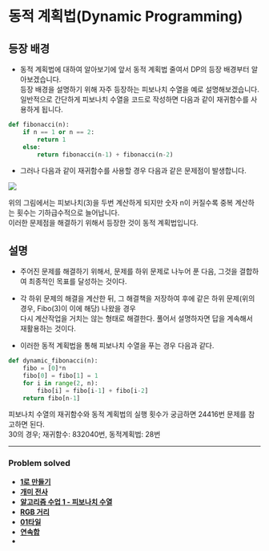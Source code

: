 # 동적 계획법(Dynamic Programming)

## 등장 배경

- 동적 계획법에 대하여 알아보기에 앞서 동적 계획법 줄여서 DP의 등장 배경부터 알아보겠습니다.  
  등장 배경을 설명하기 위해 자주 등장하는 피보나치 수열을 예로 설명해보겠습니다.  
  일반적으로 간단하게 피보나치 수열을 코드로 작성하면 다음과 같이 재귀함수를 사용하게 됩니다.
  
```python
def fibonacci(n):
    if n == 1 or n == 2:
        return 1
    else:
        return fibonacci(n-1) + fibonacci(n-2)
```

- 그러나 다음과 같이 재귀함수를 사용할 경우 다음과 같은 문제점이 발생합니다.  

<img src="https://user-images.githubusercontent.com/83490220/179691368-c2160d1f-6293-42cc-a506-abddf6623149.png">

위의 그림에서는 피보나치(3)을 두번 계산하게 되지만 숫자 n이 커질수록 중복 계산하는 횟수는 기하급수적으로 늘어납니다.  
이러한 문제점을 해결하기 위해서 등장한 것이 동적 계획법입니다.

## 설명

- 주어진 문제를 해결하기 위해서, 문제를 하위 문제로 나누어 푼 다음, 그것을 결합하여 최종적인 목표를 달성하는 것이다. 
    

- 각 하위 문제의 해결을 계산한 뒤, 그 해결책을 저장하여 후에 같은 하위 문제(위의 경우, Fibo(3)이 이에 해당) 나왔을 경우  
다시 계산작업을 거치는 않는 형태로 해결한다. 풀어서 설명하자면 답을 계속해서 재활용하는 것이다.
  
  
- 이러한 동적 계획법을 통해 피보나치 수열을 푸는 경우 다음과 같다.
```python
def dynamic_fibonacci(n):
    fibo = [0]*n
    fibo[0] = fibo[1] = 1
    for i in range(2, n):
        fibo[i] = fibo[i-1] + fibo[i-2]
    return fibo[n-1]
```

피보나치 수열의 재귀함수와 동적 계획법의 실행 횟수가 궁금하면 24416번 문제를 참고하면 된다.  
30의 경우; 재귀함수: 832040번, 동적계획법: 28번

---

### Problem solved

- [**1로 만들기**](https://github.com/ChanghyunRyu/Python_CodingTest_note/tree/main/dynamic_programing/made_one)
- [**개미 전사**](https://github.com/ChanghyunRyu/Python_CodingTest_note/tree/main/dynamic_programing/ant_warrior)
- [**알고리즘 수업 1 - 피보나치 수열**](https://github.com/ChanghyunRyu/Python_CodingTest_note/tree/main/dynamic_programing/24416_algorithm_class_fibonacci_num_1)
- [**RGB 거리**](https://github.com/ChanghyunRyu/Python_CodingTest_note/tree/main/dynamic_programing/1149_RGB_street)
- [**01타일**](https://github.com/ChanghyunRyu/Python_CodingTest_note/tree/main/dynamic_programing/1904_01_tile)
- [**연속합**](https://github.com/ChanghyunRyu/Python_CodingTest_note/tree/main/dynamic_programing/1912_continuous_sum)
- 
